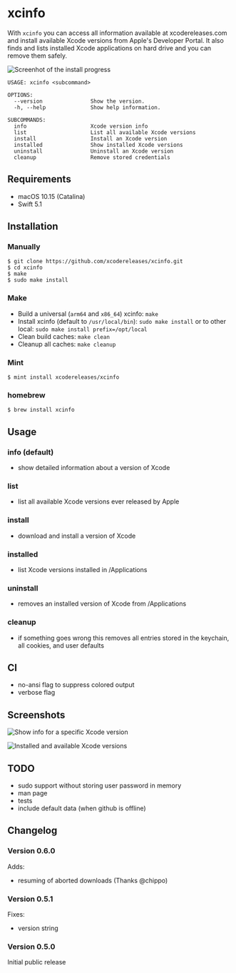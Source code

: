 # xcinfo

With `xcinfo` you can access all information available at xcodereleases.com and install available Xcode versions from Apple's Developer Portal. It also finds and lists installed Xcode applications on hard drive and you can remove them safely.

![Screenhot of the install progress](https://github.com/xcodereleases/xcinfo/blob/master/Assets/install.png?raw=true)

```
USAGE: xcinfo <subcommand>

OPTIONS:
  --version               Show the version.
  -h, --help              Show help information.

SUBCOMMANDS:
  info                    Xcode version info
  list                    List all available Xcode versions
  install                 Install an Xcode version
  installed               Show installed Xcode versions
  uninstall               Uninstall an Xcode version
  cleanup                 Remove stored credentials
```

## Requirements
- macOS 10.15 (Catalina)
- Swift 5.1

## Installation

### Manually
```
$ git clone https://github.com/xcodereleases/xcinfo.git
$ cd xcinfo
$ make
$ sudo make install
```

### Make
- Build a universal (`arm64` and `x86_64`) xcinfo: `make`
- Install xcinfo (default to `/usr/local/bin`): `sudo make install` or to other local: `sudo make install prefix=/opt/local`
- Clean build caches: `make clean`
- Cleanup all caches: `make cleanup`

### Mint
```
$ mint install xcodereleases/xcinfo
```

### homebrew
```
$ brew install xcinfo
```

## Usage

### info (default)
- show detailed information about a version of Xcode

### list
- list all available Xcode versions ever released by Apple

### install
- download and install a version of Xcode

### installed
- list Xcode versions installed in /Applications

### uninstall
- removes an installed version of Xcode from /Applications

### cleanup
- if something goes wrong this removes all entries stored in the keychain, all cookies, and user defaults

## CI
- no-ansi flag to suppress colored output
- verbose flag

## Screenshots

![Show info for a specific Xcode version](https://github.com/xcodereleases/xcinfo/blob/master/Assets/inf.png?raw=true)

![Installed and available Xcode versions](https://github.com/xcodereleases/xcinfo/blob/master/Assets/list.png?raw=true)

## TODO
- sudo support without storing user password in memory
- man page
- tests
- include default data (when github is offline)

## Changelog

### Version 0.6.0
Adds:
- resuming of aborted downloads (Thanks @chippo)

### Version 0.5.1
Fixes:
-  version string 

### Version 0.5.0

Initial public release
